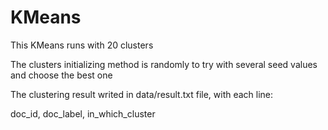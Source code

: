 # KMeans


This KMeans runs with 20 clusters

The clusters initializing method is randomly to try with several seed values and choose the best one


The clustering result writed in data/result.txt file, with each line:


doc_id, doc_label, in_which_cluster
